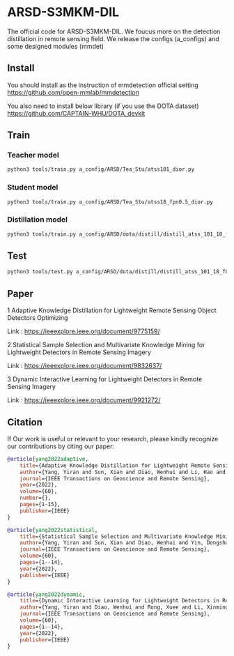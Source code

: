 # ARSD-S3MKM-DIL
The official code for ARSD-S3MKM-DIL. We foucus more on the detection distillation in remote sensing  field.
We release the configs (a_configs) and some designed modules (mmdet)

## Install
You should install as the instruction of mmdetection official setting
https://github.com/open-mmlab/mmdetection

You also need to install below library (if you use the DOTA dataset)
https://github.com/CAPTAIN-WHU/DOTA_devkit

## Train 
### Teacher model
```bash
python3 tools/train.py a_config/ARSD/Tea_Stu/atss101_dior.py
```

### Student model
```bash
python3 tools/train.py a_config/ARSD/Tea_Stu/atss18_fpn0.5_dior.py
```

### Distillation model
```bash
python3 tools/train.py a_config/ARSD/dota/distill/distill_atss_101_18_f0.5_dior.py
```

## Test
```bash
python3 tools/test.py a_config/ARSD/dota/distill/distill_atss_101_18_f0.5_dior.py [model.pth] --eval bbox
```

## Paper
1 Adaptive Knowledge Distillation for Lightweight Remote Sensing Object Detectors Optimizing

Link : https://ieeexplore.ieee.org/document/9775159/

2 Statistical Sample Selection and Multivariate Knowledge Mining for Lightweight Detectors in Remote Sensing Imagery

Link : https://ieeexplore.ieee.org/document/9832637/

3 Dynamic Interactive Learning for Lightweight Detectors in Remote Sensing Imagery

Link : https://ieeexplore.ieee.org/document/9921272/

## Citation
If Our work is useful or relevant to your research, please kindly recognize our contributions by citing our paper:

```bibtex
@article{yang2022adaptive,
	title={Adaptive Knowledge Distillation for Lightweight Remote Sensing Object Detectors Optimizing},
	author={Yang, Yiran and Sun, Xian and Diao, Wenhui and Li, Hao and Wu, Youming and Li, Xinming and Fu, Kun},
	journal={IEEE Transactions on Geoscience and Remote Sensing},
	year={2022},
	volume={60},
	number={},
	pages={1-15},
	publisher={IEEE}
}

@article{yang2022statistical,
	title={Statistical Sample Selection and Multivariate Knowledge Mining for Lightweight Detectors in Remote Sensing Imagery},
	author={Yang, Yiran and Sun, Xian and Diao, Wenhui and Yin, Dongshuo and Yang, Zhujun and Li, Xinming},
	journal={IEEE Transactions on Geoscience and Remote Sensing},
	volume={60},
	pages={1--14},
	year={2022},
	publisher={IEEE}
}

@article{yang2022dynamic,
	title={Dynamic Interactive Learning for Lightweight Detectors in Remote Sensing Imagery},
	author={Yang, Yiran and Diao, Wenhui and Rong, Xuee and Li, Xinming and Sun, Xian},
	journal={IEEE Transactions on Geoscience and Remote Sensing},
	volume={60},
	pages={1--14},
	year={2022},
	publisher={IEEE}
}
```
